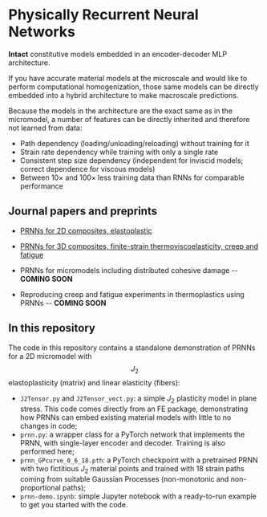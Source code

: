 # Physically Recurrent Neural Networks

**Intact** constitutive models embedded in an encoder-decoder MLP architecture. 

If you have accurate material models at the microscale and would like to perform computational homogenization, those same models can be directly embedded into a hybrid architecture to make macroscale predictions.

Because the models in the architecture are the exact same as in the micromodel, a number of features can be directly inherited and therefore not learned from data:

- Path dependency (loading/unloading/reloading) without training for it
- Strain rate dependency while training with only a single rate
- Consistent step size dependency (independent for inviscid models; correct dependence for viscous models)
- Between $10\times$ and $100\times$ less training data than RNNs for comparable performance

## Journal papers and preprints

- [PRNNs for 2D composites, elastoplastic](https://www.sciencedirect.com/science/article/pii/S0045782523000579)

- [PRNNs for 3D composites, finite-strain thermoviscoelasticity, creep and fatigue](https://arxiv.org/abs/2404.17583)

- PRNNs for micromodels including distributed cohesive damage -- **COMING SOON**

- Reproducing creep and fatigue experiments in thermoplastics using PRNNs -- **COMING SOON**

## In this repository

The code in this repository contains a standalone demonstration of PRNNs for a 2D micromodel with $$J_2$$ elastoplasticity (matrix) and linear elasticity (fibers):

- `J2Tensor.py` and `J2Tensor_vect.py`: a simple $J_2$ plasticity model in plane stress. This code comes directly from an FE package, demonstrating how PRNNs can embed existing material models with little to no changes in code;
- `prnn.py`: a wrapper class for a PyTorch network that implements the PRNN, with single-layer encoder and decoder. Training is also performed here;
- `prnn_GPcurve_0_6_18.pth`: a PyTorch checkpoint with a pretrained PRNN with two fictitious $J_2$ material points and trained with 18 strain paths coming from suitable Gaussian Processes (non-monotonic and non-proportional paths);
- `prnn-demo.ipynb`: simple Jupyter notebook with a ready-to-run example to get you started with the code.

